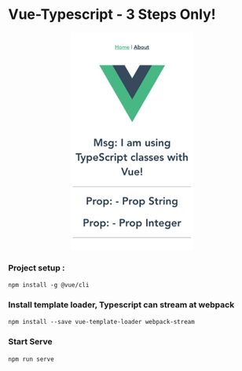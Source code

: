 # Vue-Typescript - 3 Steps Only!

<div align=center>
    <img src="public/vue-typescript.png" width="250"/>
</div>

### Project setup :
```
npm install -g @vue/cli
```

### Install template loader, Typescript can stream at webpack

```
npm install --save vue-template-loader webpack-stream
```

### Start Serve

```
npm run serve
```